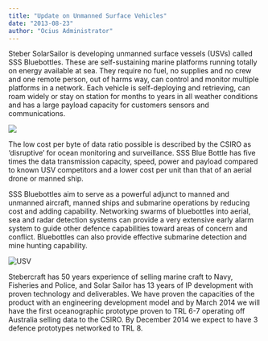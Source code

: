 ```yaml
---
title: "Update on Unmanned Surface Vehicles"
date: "2013-08-23"
author: "Ocius Administrator"
---
```


Steber SolarSailor is developing unmanned surface vessels (USVs) called SSS Bluebottles. These are self-sustaining marine platforms running totally on energy available at sea. They require no fuel, no supplies and no crew and one remote person, out of harms way, can control and monitor multiple platforms in a network. Each vehicle is self-deploying and retrieving, can roam widely or stay on station for months to years in all weather conditions and has a large payload capacity for customers sensors and communications.

![](http://solarsailor.com/wp-content/uploads/2013/08/130817-CARBON_WING_FINAL_1-copy.jpg)

The low cost per byte of data ratio possible is described by the CSIRO as ‘disruptive’ for ocean monitoring and surveillance. SSS Blue Bottle has five times the data transmission capacity, speed, power and payload compared to known USV competitors and a lower cost per unit than that of an aerial drone or manned ship.

SSS Bluebottles aim to serve as a powerful adjunct to manned and unmanned aircraft, manned ships and submarine operations by reducing cost and adding capability. Networking swarms of bluebottles into aerial, sea and radar detection systems can provide a very extensive early alarm system to guide other defence capabilities toward areas of concern and conflict. Bluebottles can also provide effective submarine detection and mine hunting capability.

![USV](http://solarsailor.com/wp-content/uploads/2013/08/USV.jpg)

Stebercraft has 50 years experience of selling marine craft to Navy, Fisheries and Police, and Solar Sailor has 13 years of IP development with proven technology and deliverables. We have proven the capacities of the product with an engineering development model and by March 2014 we will have the first oceanographic prototype proven to TRL 6-7 operating off Australia selling data to the CSIRO. By December 2014 we expect to have 3 defence prototypes networked to TRL 8.
